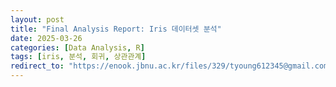 ```yaml
---
layout: post
title: "Final Analysis Report: Iris 데이터셋 분석"
date: 2025-03-26
categories: [Data Analysis, R]
tags: [iris, 분석, 회귀, 상관관계]
redirect_to: "https://enook.jbnu.ac.kr/files/329/tyoung612345@gmail.com/51.html"
---
```


